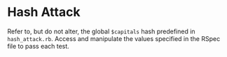 # Hash Attack
Refer to, but do not alter, the global `$capitals` hash predefined in `hash_attack.rb`. Access and manipulate the values specified in the RSpec file to pass each test. 
